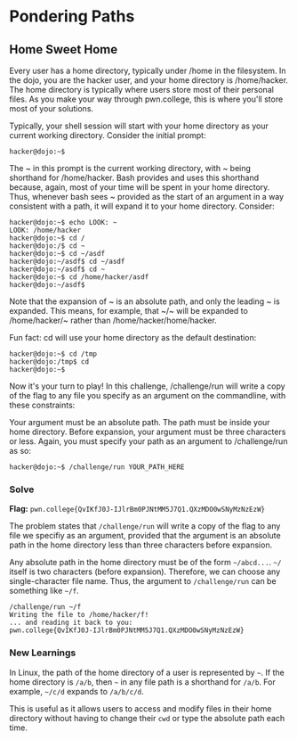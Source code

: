 # Pondering Paths

## Home Sweet Home
Every user has a home directory, typically under /home in the filesystem. In the dojo, you are the hacker user, and your home directory is /home/hacker. The home directory is typically where users store most of their personal files. As you make your way through pwn.college, this is where you'll store most of your solutions.

Typically, your shell session will start with your home directory as your current working directory. Consider the initial prompt:
```
hacker@dojo:~$
```
The ~ in this prompt is the current working directory, with ~ being shorthand for /home/hacker. Bash provides and uses this shorthand because, again, most of your time will be spent in your home directory. Thus, whenever bash sees ~ provided as the start of an argument in a way consistent with a path, it will expand it to your home directory. Consider:
```
hacker@dojo:~$ echo LOOK: ~
LOOK: /home/hacker
hacker@dojo:~$ cd /
hacker@dojo:/$ cd ~
hacker@dojo:~$ cd ~/asdf
hacker@dojo:~/asdf$ cd ~/asdf
hacker@dojo:~/asdf$ cd ~
hacker@dojo:~$ cd /home/hacker/asdf
hacker@dojo:~/asdf$
```
Note that the expansion of ~ is an absolute path, and only the leading ~ is expanded. This means, for example, that ~/~ will be expanded to /home/hacker/~ rather than /home/hacker/home/hacker.

Fun fact: cd will use your home directory as the default destination:
```
hacker@dojo:~$ cd /tmp
hacker@dojo:/tmp$ cd
hacker@dojo:~$
```
Now it's your turn to play! In this challenge, /challenge/run will write a copy of the flag to any file you specify as an argument on the commandline, with these constraints:

Your argument must be an absolute path.
The path must be inside your home directory.
Before expansion, your argument must be three characters or less.
Again, you must specify your path as an argument to /challenge/run as so:
```
hacker@dojo:~$ /challenge/run YOUR_PATH_HERE
```


### Solve
**Flag:** `pwn.college{QvIKfJ0J-IJlrBm0PJNtMM5J7Q1.QXzMDO0wSNyMzNzEzW}`

The problem states that `/challenge/run` will write a copy of the flag to any file we specifiy as an argument, provided that the argument is an absolute path in the home directory less than three characters before expansion.

Any absolute path in the home directory must be of the form `~/abcd...`. `~/` itself is two characters (before expansion). Therefore, we can choose any single-character file name. Thus, the argument to `/challenge/run` can be something like `~/f`.




```
/challenge/run ~/f
Writing the file to /home/hacker/f!
... and reading it back to you:
pwn.college{QvIKfJ0J-IJlrBm0PJNtMM5J7Q1.QXzMDO0wSNyMzNzEzW}
```

### New Learnings
In Linux, the path of the home directory of a user is represented by `~`. If the home directory is `/a/b`, then `~` in any file path is a shorthand for `/a/b`. For example, `~/c/d` expands to `/a/b/c/d`. 

This is useful as it allows users to access and modify files in their home directory without having to change their `cwd` or type the absolute path each time.

